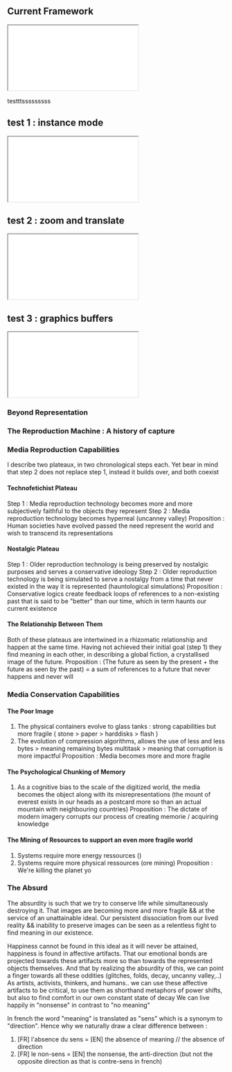 ## Current Framework

<iframe src="blog/affectiveartifacts/code4.html"></iframe>

testttsssssssss


## test 1 : instance mode

<iframe src="blog/affectiveartifacts/code1.html"></iframe>

## test 2 : zoom and translate

<iframe src="blog/affectiveartifacts/code2.html"></iframe>

## test 3 : graphics buffers

<iframe src="blog/affectiveartifacts/code3.html"></iframe>


### Beyond Representation
### The Reproduction Machine : A history of capture

### Media Reproduction Capabilities

I describe two plateaux, in two chronological steps each.
Yet bear in mind that step 2 does not replace step 1, instead it builds over, and both coexist

#### Technofetichist Plateau

Step 1 : Media reproduction technology becomes more and more subjectively faithful to the objects they represent
Step 2 : Media reproduction technology becomes hyperreal (uncanney valley)
Proposition : Human societies have evolved passed the need represent the world and wish to transcend its representations

#### Nostalgic Plateau

Step 1 : Older reproduction technology is being preserved by nostalgic purposes and serves a conservative ideology
Step 2 : Older reproduction technology is being simulated to serve a nostalgy from a time that never existed in the way it is represented (hauntological simulations)
Proposition : Conservative logics create feedback loops of references to a non-existing past that is said to be "better" than our time, which in term haunts our current existence

#### The Relationship Between Them

Both of these plateaus are intertwined in a rhizomatic relationship and happen at the same time.
Having not achieved their initial goal (step 1) they find meaning in each other, in describing a global fiction, a crystallised image of the future.
Proposition : (The future as seen by the present + the future as seen by the past) = a sum of references to a future that never happens and never will

### Media Conservation Capabilities

#### The Poor Image

1. The physical containers evolve to glass tanks : strong capabilities but more fragile ( stone > paper > harddisks > flash )
2. The evolution of compression algorithms, allows the use of less and less bytes > meaning remaining bytes multitask > meaning that corruption is more impactful
Proposition : Media becomes more and more fragile

#### The Psychological Chunking of Memory
1. As a cognitive bias to the scale of the digitized world, the media becomes the object along with its misrepresentations
(the mount of everest exists in our heads as a postcard more so than an actual mountain with neighbouring countries)
Proposition : The dictate of modern imagery corrupts our process of creating memorie / acquiring knowledge

#### The Mining of Resources to support an even more fragile world
1. Systems require more energy ressources ()
2. Systems require more physical ressources (ore mining)
Proposition : We're killing the planet yo

### The Absurd

The absurdity is such that we try to conserve life while simultaneously destroying it.
That images are becoming more and more fragile && at the service of an unattainable ideal.
Our persistent dissociation from our lived reality && inability to preserve images can be seen as a relentless fight to find meaning in our existence.

Happiness cannot be found in this ideal as it will never be attained, happiness is found in affective artifacts.
That our emotional bonds are projected towards these artifacts more so than towards the represented objects themselves.
And that by realizing the absurdity of this, we can point a finger towards all these oddities (glitches, folds, decay, uncanny valley,..)
As artists, activists, thinkers, and humans.. we can use these affective artifacts to be critical, to use them as shorthand metaphors of power shifts, but also to find comfort in our own constant state of decay
We can live happily in "nonsense" in contrast to "no meaning"

In french the word "meaning" is translated as "sens" which is a synonym to "direction".
Hence why we naturally draw a clear difference between :
1. [FR] l'absence du sens = [EN] the absence of meaning // the absence of direction
2. [FR] le non-sens = [EN] the nonsense, the anti-direction (but not the opposite direction as that is contre-sens in french)
